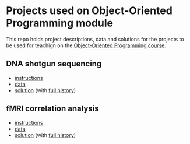 # Projects used on Object-Oriented Programming module

This repo holds project descriptions, data and solutions for the projects to be used for teachign on the [Object-Oriented Programming course](https://github.com/KCL-BMEIS/OOP).

## DNA shotgun sequencing
- [instructions](DNA_shotgun_sequencing/assignment.md)
- [data](DNA_shotgun_sequencing/data/)
- [solution](https://github.com/KCL-BMEIS/OOP_projects/tree/shotgun_sequencing_solution/DNA_shotgun_sequencing/solution) (with [full history](https://github.com/KCL-BMEIS/OOP_projects/commits/shotgun_sequencing_solution/DNA_shotgun_sequencing/solution))
 
## fMRI correlation analysis
- [instructions](fMRI/assignment.md)
- [data](fMRI/data/)
- [solution](https://github.com/KCL-BMEIS/OOP_projects/tree/fmri_solution/fMRI/solution) (with [full history](https://github.com/KCL-BMEIS/OOP_projects/commits/fmri_solution/fMRI/solution))
